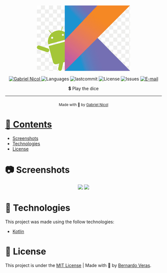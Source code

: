 

<p align="center">
   <img src="https://github.com/moraesnicol/dice_roll/blob/master/logokotlin2.png" alt="kotlin" width="300"/>
</p>

<p align="center">
   <a href="https://www.linkedin.com/in/moraesnicol/">
      <img alt="Gabriel Nicol" src="https://img.shields.io/badge/-bernardoveras-6D5FFD?style=flat&logo=Linkedin&logoColor=white" />
   </a>
  <img alt="Languages" src="https://img.shields.io/github/languages/count/bernardoveras/intera-frontend?color=6D5FFD" />
  <img alt="lastcommit" src="https://img.shields.io/github/last-commit/bernardoveras/intera-frontend?color=6D5FFD" />
  <img alt="License" src="https://img.shields.io/github/license/bernardoveras/intera-frontend?color=6D5FFD" />
  <img alt="Issues" src="https://img.shields.io/github/issues/bernardoveras/intera-frontend?color=6D5FFD">
  <a href="mailto:moraesnicol@gmail.com">
   <img alt="E-mail" src="https://img.shields.io/badge/-bernardo@vvssistemas.com.br-6D5FFD" />
  </a>
</p>

<p align="center">
  💲 Play the dice
</p>

<hr />

<div align="center">
  <sub> Made with 💖 by
    <a href="https://github.com/moraesnicol">Gabriel Nicol
  </sub>
</div>

# 📌 Contents

* [Screenshots](#camera-screenshot)
* [Technologies](#rocket-technologies)
* [License](#page_facing_up-license)

# :camera: Screenshots
<div align="center">
   <img src="./.github/assets/screenshots/home.png" width="300px">
   <img src="./.github/assets/screenshots/transacoes.png" width="300px">
</div>

# :rocket: Technologies
This project was made using the follow technologies:

* [Kotlin](https://kotlinlang.org/)




# :page_facing_up: License

This project is under the [MIT License](./LICENSE) |
Made with 💖 by [Bernardo Veras](https://www.linkedin.com/in/gabrielnicol/).
